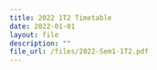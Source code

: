 ```yaml
---
title: 2022 1T2 Timetable
date: 2022-01-01
layout: file
description: ""
file_url: /files/2022-Sem1-1T2.pdf
---
```

